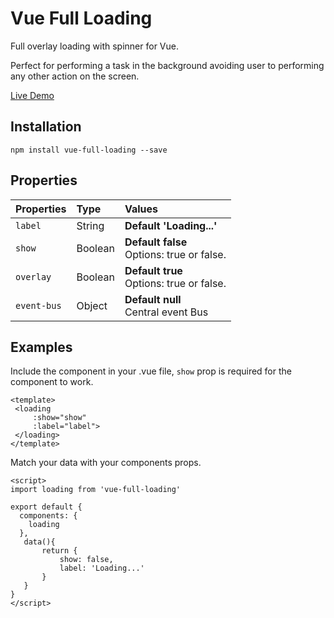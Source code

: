 #   Vue Full Loading


Full overlay loading with spinner for Vue.

Perfect for performing a task in the background avoiding user to performing any other action on the screen.

<a href="https://pygmyslowloris.github.io/vue-full-loading/"> Live Demo</a>

##  Installation

```
npm install vue-full-loading --save
```

##  Properties

| Properties            | Type      | Values     |
| :---------------      | :-------  | :--------- |
|  `label`              | String    | <b>Default 'Loading...' |
|  `show`               | Boolean   | <b>Default false</b> <br>Options: true or false.  |
|  `overlay`            | Boolean   | <b>Default true</b> <br>Options: true or false.  |
|  `event-bus`          | Object    | <b>Default null</b> <br>Central event Bus  |


##  Examples

Include the component in your .vue file, `show` prop is required for the component to work. 
```
<template>
 <loading
     :show="show"
     :label="label">
 </loading>
</template>
```

Match your data with your components props.
```
<script>
import loading from 'vue-full-loading'

export default {
  components: {
    loading
  },
   data(){
       return {
           show: false,
           label: 'Loading...'
       }
   }
}
</script>
```
